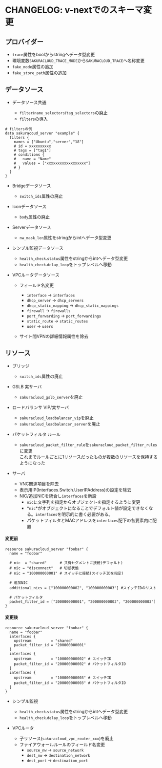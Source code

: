 # CHANGELOG: v-nextでのスキーマ変更

## プロバイダー

  - `trace`属性をboolからstringへデータ型変更
  - 環境変数`SAKURACLOUD_TRACE_MODE`から`SAKURACLOUD_TRACE`へ名称変更
  - `fake_mode`属性の追加
  - `fake_store_path`属性の追加

## データソース

- データソース共通

  - `filter`/`name_selectors`/`tag_selectors`の廃止
  - `filters`の導入
  
```hcl
# filtersの例
data sakuracoud_server "example" {
  filters {
    names = ["Ubuntu","server","18"]
    # id = xxxxxxxxxx
    # tags = ["tag1"]
    # conditions {
    #   name = "Name"
    #   values = ["xxxxxxxxxxxxxxxxxx"]
    # }
  }
}
```

- Bridgeデータソース

  - `switch_ids`属性の廃止

- Iconデータソース

  - `body`属性の廃止
  
- Serverデータソース

  - `nw_mask_len`属性をstringからintへデータ型変更

- シンプル監視データソース

  - `health_check`.`status`属性をstringからintへデータ型変更
  - `health_check`.`delay_loop`をトップレベルへ移動
  
- VPCルータデータソース

  - フィールド名変更
    - `interface` -> `interfaces`
    - `dhcp_server` -> `dhcp_servers`
    - `dhcp_static_mapping` -> `dhcp_static_mappings`
    - `firewall` -> `firewalls`
    - `port_forwarding` -> `port_forwardings`
    - `static_route` -> `static_routes`
    - `user` -> `users`
    
  - サイト間VPNの詳細情報属性を除去
  
## リソース

- ブリッジ

  - `switch_ids`属性の廃止

- GSLB 実サーバ

  - `sakuracloud_gslb_server`を廃止
  
- ロードバランサ VIP/実サーバ

  - `sakuracloud_loadbalancer_vip`を廃止  
  - `sakuracloud_loadbalancer_server`を廃止  

- パケットフィルタ ルール

  - `sakuracloud_packet_filter_rule`を`sakuracloud_packet_filter_rules`に変更  
  これまでルールごとに1リソースだったものが複数のリソースを保持するようになった
    
- サーバ    

  - VNC関連項目を除去
  - 表示用IP(Interfaces.Switch.UserIPAddress)の設定を除去
  - NIC/追加NICを統合し`interfaces`を新設
    - `nic`に文字列を指定からオブジェクトを指定するように変更
    - *`nic`*がオブジェクトになることでデフォルト値が設定できなくなる。`interfaces`を明示的に書く必要がある。
    - パケットフィルタとMACアドレスを`interfaces`配下の各要素内に配置
    
#### 変更前

```hcl
resource sakuracloud_server "foobar" {
  name = "foobar"
  
  # nic  = "shared"      # 共有セグメントに接続(デフォルト)
  # nic = "disconnect"   # 切断状態
  # nic = "100000000001" # スイッチに接続(スイッチIDを指定)
  
  # 追加NIC
  additional_nics = ["100000000002", "100000000003"] #スイッチIDのリスト 
  
  # パケットフィルタ
  packet_filter_id = ["200000000001", "200000000002", "200000000003"] 
}
```

#### 変更後

```hcl
resource sakuracloud_server "foobar" {
  name = "foobar"
  interfaces {
    upstream         = "shared"
    packet_filter_id = "200000000001"
  }
  interfaces {
    upstream         = "100000000002" # スイッチID
    packet_filter_id = "200000000002" # パケットフィルタID
  }
  interfaces {
    upstream         = "100000000003" # スイッチID
    packet_filter_id = "200000000003" # パケットフィルタID
  }
}
```
    
- シンプル監視 

  - `health_check`.`status`属性をstringからintへデータ型変更
  - `health_check`.`delay_loop`をトップレベルへ移動
  
- VPCルータ

  - 子リソース(`sakuracloud_vpc_router_xxx`)を廃止
  - ファイアウォールルールのフィールド名変更
    - `source_nw` -> `source_network`
    - `dest_nw` -> `destination_network`
    - `dest_port` -> `destination_port`